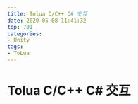 ```yaml
---
title: Tolua C/C++ C# 交互
date: 2020-05-08 11:41:32
top: 701
categories:
- Unity
tags:
- ToLua
---
```


# Tolua C/C++ C# 交互